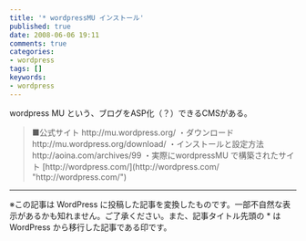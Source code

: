 ```yaml
---
title: '* wordpressMU インストール'
published: true
date: 2008-06-06 19:11
comments: true
categories:
- wordpress
tags: []
keywords:
- wordpress
---
```

wordpress MU という、ブログをASP化（？）できるCMSがある。
<blockquote>■公式サイト
http://mu.wordpress.org/
・ダウンロード
http://mu.wordpress.org/download/
・インストールと設定方法
http://aoina.com/archives/99
・実際にwordpressMU で構築されたサイト
[http://wordpress.com/](http://wordpress.com/ "http://wordpress.com/")</blockquote>

---
※この記事は WordPress に投稿した記事を変換したものです。一部不自然な表示があるかも知れません。ご了承ください。また、記事タイトル先頭の * は WordPress から移行した記事である印です。
